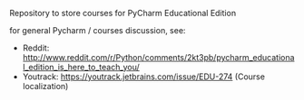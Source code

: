 Repository to store courses for PyCharm Educational Edition

for general Pycharm / courses discussion, see:

 * Reddit: http://www.reddit.com/r/Python/comments/2kt3pb/pycharm_educational_edition_is_here_to_teach_you/
 * Youtrack: https://youtrack.jetbrains.com/issue/EDU-274 (Course localization)
